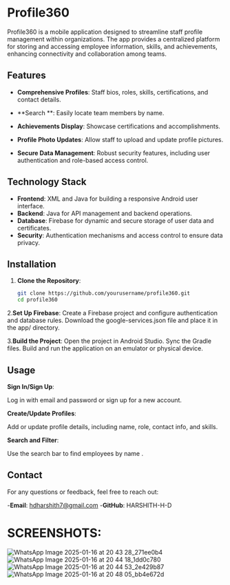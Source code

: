 # Profile360

Profile360 is a mobile application designed to streamline staff profile management within organizations. The app provides a centralized platform for storing and accessing employee information, skills, and achievements, enhancing connectivity and collaboration among teams.

## Features

- **Comprehensive Profiles**: Staff bios, roles, skills, certifications, and contact details.
- **Search **: Easily locate team members by name.
- **Achievements Display**: Showcase certifications and accomplishments.

- **Profile Photo Updates**: Allow staff to upload and update profile pictures.
- **Secure Data Management**: Robust security features, including user authentication and role-based access control.

## Technology Stack

- **Frontend**: XML and Java for building a responsive Android user interface.
- **Backend**: Java for API management and backend operations.
- **Database**: Firebase for dynamic and secure storage of user data and certificates.
- **Security**: Authentication mechanisms and access control to ensure data privacy.

## Installation

1. **Clone the Repository**:
   ```bash
   git clone https://github.com/yourusername/profile360.git
   cd profile360
2.**Set Up Firebase**:
 Create a Firebase project and configure authentication and database rules.
Download the google-services.json file and place it in the app/ directory.

3.**Build the Project**:
Open the project in Android Studio.
Sync the Gradle files.
Build and run the application on an emulator or physical device.

## Usage

**Sign In/Sign Up**:

Log in with email and password or sign up for a new account.

**Create/Update Profiles**:

Add or update profile details, including name, role, contact info, and skills.

**Search and Filter**:

Use the search bar to find employees by name .

## Contact
For any questions or feedback, feel free to reach out:

-**Email**: hdharshith7@gmail.com
-**GitHub**: HARSHITH-H-D

  
# SCREENSHOTS:

![WhatsApp Image 2025-01-16 at 20 43 28_271ee0b4](https://github.com/user-attachments/assets/33affff4-4469-4d26-ae1b-bc3a69e6e41b)
![WhatsApp Image 2025-01-16 at 20 44 18_1dd0c780](https://github.com/user-attachments/assets/35618bcb-1fb4-440d-9e4a-5da8211f7d09)
![WhatsApp Image 2025-01-16 at 20 44 53_2e429b87](https://github.com/user-attachments/assets/f6dc5f6f-e103-48ee-b494-948769572c41)
![WhatsApp Image 2025-01-16 at 20 48 05_bb4e672d](https://github.com/user-attachments/assets/d8ea9a2a-12da-4330-92ee-6fb6899e9d96)





